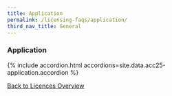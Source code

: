 ```yaml
---
title: Application
permalink: /licensing-faqs/application/
third_nav_title: General
---
```


### Application

{% include accordion.html accordions=site.data.acc25-application.accordion %}

[Back to Licences Overview](/licences/)
